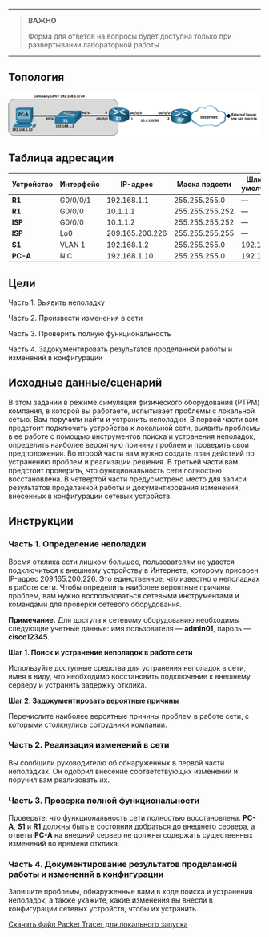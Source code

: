 
---

> **ВАЖНО**
> 
> Форма для ответов на вопросы будет доступна только при развертывании лабораторной работы 

---

## Топология

![This topology has one PC, two routers and 1 switch. PC-A is connected to S1 F0/6. Switch S1 F0/5 is connected to router R1 G0/0/1. Router R1 g0/0/0 is connected to ISP G0/0/0. Router ISP G0/0/1 is connected to an External Server via the Internet.](./assets/topology.png)

## Таблица адресации

| Устройство | Интерфейс | IP-адрес        | Маска подсети   | Шлюз по умолчанию |
|------------|-----------|-----------------|-----------------|-------------------|
| **R1**     | G0/0/0/1  | 192.168.1.1     | 255.255.255.0   | —                 |
| **R1**     | G0/0/0    | 10.1.1.1        | 255.255.255.252 | —                 |
| **ISP**    | G0/0/0    | 10.1.1.2        | 255.255.255.252 | —                 |
| **ISP**    | Lo0       | 209.165.200.226 | 255.255.255.255 | —                 |
| **S1**     | VLAN 1    | 192.168.1.2     | 255.255.255.0   | 192.168.1.1       |
| **PC-A**   | NIC       | 192.168.1.10    | 255.255.255.0   | 192.168.1.1       |

## Цели

Часть 1. Выявить неполадку

Часть 2. Произвести изменения в сети

Часть 3. Проверить полную функциональность

Часть 4. Задокументировать результатов проделанной работы и изменений в конфигурации

## Исходные данные/сценарий

В этом задании в режиме симуляции физического оборудования (PTPM) компания, в которой вы работаете, испытывает проблемы с локальной сетью. Вам поручили найти и устранить неполадки. В первой части вам предстоит подключить устройства к локальной сети, выявить проблемы в ее работе с помощью инструментов поиска и устранения неполадок, определить наиболее вероятную причину проблем и проверить свои предположения.
Во второй части вам нужно создать план действий по устранению проблем и реализации решения.
В третьей части вам предстоит проверить, что функциональность сети полностью восстановлена.
В четвертой части предусмотрено место для записи результатов проделанной работы и документирования изменений, внесенных в конфигурации сетевых устройств.

## Инструкции

### Часть 1. Определение неполадки

Время отклика сети лишком большое, пользователям не удается подключиться к внешнему устройству в Интернете, которому присвоен IP-адрес 209.165.200.226. Это единственное, что известно о неполадках в работе сети. Чтобы определить наиболее вероятные причины проблем, вам нужно воспользоваться сетевыми инструментами и командами для проверки сетевого оборудования.

**Примечание.** Для доступа к сетевому оборудованию необходимы следующие учетные данные: имя пользователя — **admin01**, пароль — **cisco12345**.

**Шаг 1. Поиск и устранение неполадок в работе сети**

Используйте доступные средства для устранения неполадок в сети, имея в виду, что необходимо восстановить подключение к внешнему серверу и устранить задержку отклика.

**Шаг 2. Задокументировать вероятные причины**

Перечислите наиболее вероятные причины проблем в работе сети, с которыми столкнулись сотрудники компании.

### Часть 2. Реализация изменений в сети

Вы сообщили руководителю об обнаруженных в первой части неполадках. Он одобрил внесение соответствующих изменений и поручил вам реализовать их.

### Часть 3. Проверка полной функциональности

Проверьте, что функциональность сети полностью восстановлена. **PC-A**, **S1** и **R1** должны быть в состоянии добраться до внешнего сервера, а ответы **PC-A** на внешний сервер не должны содержать существенных изменений во времени отклика.

### Часть 4. Документирование результатов проделанной работы и изменений в конфигурации

Запишите проблемы, обнаруженные вами в ходе поиска и устранения неполадок, а также укажите, какие изменения вы внесли в конфигурации сетевых устройств, чтобы их устранить.

[Скачать файл Packet Tracer для локального запуска](./assets/17.7.7-lab.pka)
